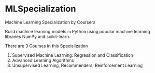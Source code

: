 # MLSpecialization
Machine Learning Specialization by Coursera

Build machine learning models in Python using popular machine learning libraries NumPy and scikit-learn.

There are 3 Courses in this Specialization

1. Supervised Machine Learning: Regression and Classification
2. Advanced Learning Algorithms
3. Unsupervised Learning, Recommenders, Reinforcement Learning
